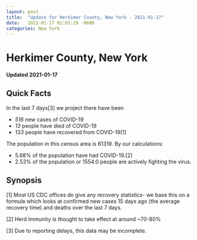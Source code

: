 ```yaml
---
layout: post
title:  "Update for Herkimer County, New York - 2021-01-17"
date:   2021-01-17 01:01:29 -0600
categories: New York
---
```


# Herkimer County, New York
#### Updated 2021-01-17

## Quick Facts

In the last 7 days[3] we project there have been
- *516* new cases of COVID-19
- *13* people have died of COVID-19
- *133* people have recovered from COVID-19[1]

The population in this census area is 61319. By our calculations:
- 5.68% of the population have had COVID-19.[2]
- 2.53% of the population or 1554.0 people are actively fighting the virus.

## Synopsis




[1] Most US CDC offices do give any recovery statistics- we base this on a formula which looks at confirmed new cases
15 days ago (the average recovery time) and deaths over the last 7 days.

[2] Herd Immunity is thought to take effect at around ~70-80%

[3] Due to reporting delays, this data may be incomplete.
 
    